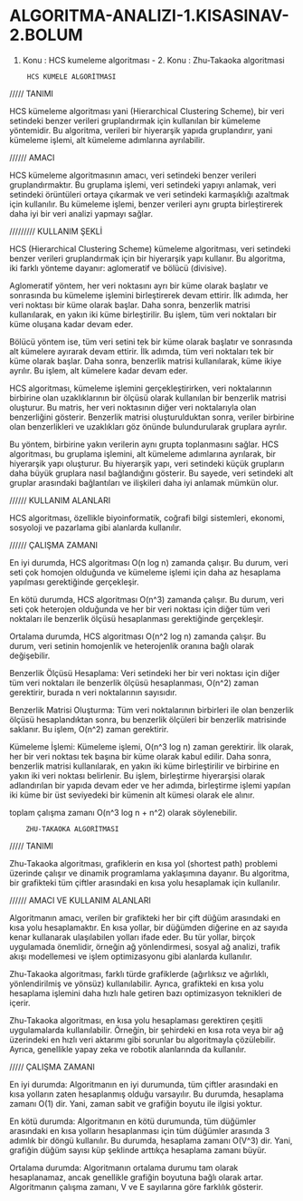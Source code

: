 # ALGORITMA-ANALIZI-1.KISASINAV-2.BOLUM
1. Konu : HCS kumeleme algoritması - 2. Konu : Zhu-Takaoka algoritmasi


        HCS KÜMELE ALGORİTMASI 

///// TANIMI 

HCS kümeleme algoritması yani (Hierarchical Clustering Scheme), bir veri setindeki benzer verileri gruplandırmak için kullanılan bir kümeleme yöntemidir. Bu algoritma, verileri bir hiyerarşik yapıda gruplandırır, yani kümeleme işlemi, alt kümeleme adımlarına ayrılabilir.

////// AMACI 

HCS kümeleme algoritmasının amacı, veri setindeki benzer verileri gruplandırmaktır. Bu gruplama işlemi, veri setindeki yapıyı anlamak, veri setindeki örüntüleri ortaya çıkarmak ve veri setindeki karmaşıklığı azaltmak için kullanılır. Bu kümeleme işlemi, benzer verileri aynı grupta birleştirerek daha iyi bir veri analizi yapmayı sağlar.

///////// KULLANIM ŞEKLİ 

HCS (Hierarchical Clustering Scheme) kümeleme algoritması, veri setindeki benzer verileri gruplandırmak için bir hiyerarşik yapı kullanır. Bu algoritma, iki farklı yönteme dayanır: aglomeratif ve bölücü (divisive).

Aglomeratif yöntem, her veri noktasını ayrı bir küme olarak başlatır ve sonrasında bu kümeleme işlemini birleştirerek devam ettirir. İlk adımda, her veri noktası bir küme olarak başlar. Daha sonra, benzerlik matrisi kullanılarak, en yakın iki küme birleştirilir. Bu işlem, tüm veri noktaları bir küme oluşana kadar devam eder.

Bölücü yöntem ise, tüm veri setini tek bir küme olarak başlatır ve sonrasında alt kümelere ayırarak devam ettirir. İlk adımda, tüm veri noktaları tek bir küme olarak başlar. Daha sonra, benzerlik matrisi kullanılarak, küme ikiye ayrılır. Bu işlem, alt kümelere kadar devam eder.

HCS algoritması, kümeleme işlemini gerçekleştirirken, veri noktalarının birbirine olan uzaklıklarının bir ölçüsü olarak kullanılan bir benzerlik matrisi oluşturur. Bu matris, her veri noktasının diğer veri noktalarıyla olan benzerliğini gösterir. Benzerlik matrisi oluşturulduktan sonra, veriler birbirine olan benzerlikleri ve uzaklıkları göz önünde bulundurularak gruplara ayrılır.

Bu yöntem, birbirine yakın verilerin aynı grupta toplanmasını sağlar. HCS algoritması, bu gruplama işlemini, alt kümeleme adımlarına ayrılarak, bir hiyerarşik yapı oluşturur. Bu hiyerarşik yapı, veri setindeki küçük grupların daha büyük gruplara nasıl bağlandığını gösterir. Bu sayede, veri setindeki alt gruplar arasındaki bağlantıları ve ilişkileri daha iyi anlamak mümkün olur.

////// KULLANIM ALANLARI

HCS algoritması, özellikle biyoinformatik, coğrafi bilgi sistemleri, ekonomi, sosyoloji ve pazarlama gibi alanlarda kullanılır.

////// ÇALIŞMA ZAMANI

En iyi durumda, HCS algoritması O(n log n) zamanda çalışır. Bu durum, veri seti çok homojen olduğunda ve kümeleme işlemi için daha az hesaplama yapılması gerektiğinde gerçekleşir.

En kötü durumda, HCS algoritması O(n^3) zamanda çalışır. Bu durum, veri seti çok heterojen olduğunda ve her bir veri noktası için diğer tüm veri noktaları ile benzerlik ölçüsü hesaplanması gerektiğinde gerçekleşir.

Ortalama durumda, HCS algoritması O(n^2 log n) zamanda çalışır. Bu durum, veri setinin homojenlik ve heterojenlik oranına bağlı olarak değişebilir.

Benzerlik Ölçüsü Hesaplama: Veri setindeki her bir veri noktası için diğer tüm veri noktaları ile benzerlik ölçüsü hesaplanması, O(n^2) zaman gerektirir, burada n veri noktalarının sayısıdır.

Benzerlik Matrisi Oluşturma: Tüm veri noktalarının birbirleri ile olan benzerlik ölçüsü hesaplandıktan sonra, bu benzerlik ölçüleri bir benzerlik matrisinde saklanır. Bu işlem, O(n^2) zaman gerektirir.

Kümeleme İşlemi: Kümeleme işlemi, O(n^3 log n) zaman gerektirir. İlk olarak, her bir veri noktası tek başına bir küme olarak kabul edilir. Daha sonra, benzerlik matrisi kullanılarak, en yakın iki küme birleştirilir ve birbirine en yakın iki veri noktası belirlenir. Bu işlem, birleştirme hiyerarşisi olarak adlandırılan bir yapıda devam eder ve her adımda, birleştirme işlemi yapılan iki küme bir üst seviyedeki bir kümenin alt kümesi olarak ele alınır.

toplam çalışma zamanı O(n^3 log n + n^2) olarak söylenebilir.

        ZHU-TAKAOKA ALGORİTMASI
        
///// TANIMI

Zhu-Takaoka algoritması, grafiklerin en kısa yol (shortest path) problemi üzerinde çalışır ve dinamik programlama yaklaşımına dayanır. Bu algoritma, bir grafikteki tüm çiftler arasındaki en kısa yolu hesaplamak için kullanılır.

////// AMACI VE KULLANIM ALANLARI

Algoritmanın amacı, verilen bir grafikteki her bir çift düğüm arasındaki en kısa yolu hesaplamaktır. En kısa yollar, bir düğümden diğerine en az sayıda kenar kullanarak ulaşılabilen yolları ifade eder. Bu tür yollar, birçok uygulamada önemlidir, örneğin ağ yönlendirmesi, sosyal ağ analizi, trafik akışı modellemesi ve işlem optimizasyonu gibi alanlarda kullanılır.

Zhu-Takaoka algoritması, farklı türde grafiklerde (ağırlıksız ve ağırlıklı, yönlendirilmiş ve yönsüz) kullanılabilir. Ayrıca, grafikteki en kısa yolu hesaplama işlemini daha hızlı hale getiren bazı optimizasyon teknikleri de içerir.

Zhu-Takaoka algoritması, en kısa yolu hesaplaması gerektiren çeşitli uygulamalarda kullanılabilir. Örneğin, bir şehirdeki en kısa rota veya bir ağ üzerindeki en hızlı veri aktarımı gibi sorunlar bu algoritmayla çözülebilir. Ayrıca, genellikle yapay zeka ve robotik alanlarında da kullanılır.

///// ÇALIŞMA ZAMANI 

En iyi durumda: Algoritmanın en iyi durumunda, tüm çiftler arasındaki en kısa yolların zaten hesaplanmış olduğu varsayılır. Bu durumda, hesaplama zamanı O(1) dir. Yani, zaman sabit ve grafiğin boyutu ile ilgisi yoktur.

En kötü durumda: Algoritmanın en kötü durumunda, tüm düğümler arasındaki en kısa yolların hesaplanması için tüm düğümler arasında 3 adımlık bir döngü kullanılır. Bu durumda, hesaplama zamanı O(V^3) dir. Yani, grafiğin düğüm sayısı küp şeklinde arttıkça hesaplama zamanı büyür.

Ortalama durumda: Algoritmanın ortalama durumu tam olarak hesaplanamaz, ancak genellikle grafiğin boyutuna bağlı olarak artar. Algoritmanın çalışma zamanı, V ve E sayılarına göre farklılık gösterir.
